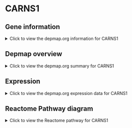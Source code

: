 <h1>CARNS1</h1>

<h2>Gene information</h2>
<details>
  <summary>Click to view the depmap.org information for CARNS1</summary>
  <p><a href="https://depmap.org/portal/gene/CARNS1?tab=about" target="_BLANK">Open page in a new tab...</a></p>
  <iframe src="https://depmap.org/portal/gene/CARNS1?tab=about" style="border:none;width:100%;height:800px"></iframe>
</details>

<h2>Depmap overview</h2>
<details>
  <summary>Click to view the depmap.org summary for CARNS1</summary>
  <p><a href="https://depmap.org/portal/gene/CARNS1?tab=overview" target="_BLANK">Open page in a new tab...</a></p>
  <iframe src="https://depmap.org/portal/gene/CARNS1?tab=overview" style="border:none;width:100%;height:800px"></iframe>
</details>

<h2>Expression</h2>
<details>
  <summary>Click to view the depmap.org expression data for CARNS1</summary>
  <p><a href="https://depmap.org/portal/gene/CARNS1?tab=characterization" target="_BLANK">Open page in a new tab...</a></p>
  <iframe src="https://depmap.org/portal/gene/CARNS1?tab=characterization" style="border:none;width:100%;height:800px"></iframe>
</details>



<h2>Reactome Pathway diagram</h2>
<details>
  <summary>Click to view the Reactome pathway for CARNS1</summary>
  <p><a href="https://reactome.org/PathwayBrowser/#/R-HSA-70921" target="_BLANK">Open page in a new tab...</a></p>
  <p>Histidine catabolism</p>
<iframe src="https://reactome.org/PathwayBrowser/#/R-HSA-70921" style="border:none;width:100%;height:800px"></iframe>
</details>



